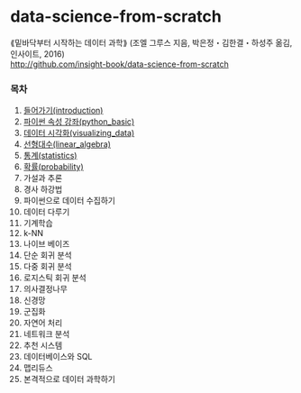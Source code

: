 # data-science-from-scratch
⟪밑바닥부터 시작하는 데이터 과학⟫ (조엘 그루스 지음, 박은정・김한결・하성주 옮김, 인사이트, 2016)  
http://github.com/insight-book/data-science-from-scratch


### 목차
01. [들어가기(introduction)](ch01_introduction.ipynb)
02. [파이썬 속성 강좌(python_basic)](ch02_python_basic.ipynb)
03. [데이터 시각화(visualizing_data)](ch03_visualizing_data.ipynb)
04. [선형대수(linear_algebra)](ch04_linear_algebra.ipynb)
05. [통계(statistics)](ch05_statistics.ipynb)
06. [확률(probability)](ch06_probability.ipynb)
07. 가설과 추론
08. 경사 하강법
09. 파이썬으로 데이터 수집하기
10. 데이터 다루기
11. 기계학습
12. k-NN
13. 나이브 베이즈
14. 단순 회귀 분석
15. 다중 회귀 분석
16. 로지스틱 회귀 분석
17. 의사결정나무
18. 신경망
19. 군집화
20. 자연어 처리
21. 네트워크 분석
22. 추천 시스템
23. 데이터베이스와 SQL
24. 맵리듀스
25. 본격적으로 데이터 과학하기
